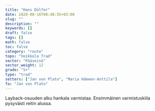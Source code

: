 ```yaml
---
title: "Hans Dülfer"
date: 2020-08-16T08:48:55+03:00
slug: ""
description: ""
keywords: []
draft: false
tags: []
math: false
toc: false
category: "route"
topo: "Veikkola Trad"
sector: "Pääseinä"
sector_weight: 12
grade: "5+"
type: "trad"
setters: ["Jan von Plato", "Maria Hämeen-Anttila"]
fa: "Jan von Plato"
---
```


Layback-osuuden alku hankala varmistaa. Ensimmäinen varmistuskiila pysyvästi reitin alussa.

